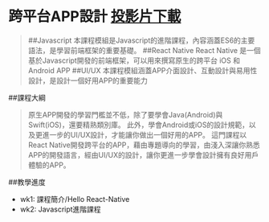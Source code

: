 # 跨平台APP設計 [投影片下載](g)
>##Javascript
本課程模組是Javascript的進階課程，內容涵蓋ES6的主要語法，是學習前端框架的重要基礎。
##React Native
React Native 是一個基於Javascript開發的前端框架，可以用來撰寫原生的跨平台 iOS 和 Android APP
##UI/UX
本課程模組涵蓋APP介面設計、互動設計與易用性設計，是設計一個好用APP的重要能力

##課程大綱
>原生APP開發的學習門檻並不低，除了要學會Java(Android)與Swift(iOS)，還要精熟類別庫。 此外，學會Android或iOS的設計規範，以及更進一步的UI/UX設計，才能讓你做出一個好用的APP。 這門課程以React Native開發跨平台的APP，藉由專題導向的學習，由淺入深讓你熟悉APP的開發語言，經由UI/UX的設計，讓你更進一步學會設計擁有良好用戶體驗的APP。

##教學進度
- wk1: 課程簡介/Hello React-Native
- wk2: Javascript進階課程
